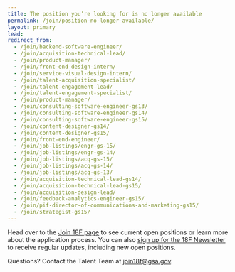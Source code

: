 ```yaml
---
title: The position you’re looking for is no longer available
permalink: /join/position-no-longer-available/
layout: primary
lead:
redirect_from:
  - /join/backend-software-engineer/
  - /join/acquisition-technical-lead/
  - /join/product-manager/
  - /join/front-end-design-intern/
  - /join/service-visual-design-intern/
  - /join/talent-acquisition-specialist/
  - /join/talent-engagement-lead/
  - /join/talent-engagement-specialist/
  - /join/product-manager/
  - /join/consulting-software-engineer-gs13/
  - /join/consulting-software-engineer-gs14/
  - /join/consulting-software-engineer-gs15/
  - /join/content-designer-gs14/
  - /join/content-designer-gs15/
  - /join/front-end-engineer/
  - /join/job-listings/engr-gs-15/
  - /join/job-listings/engr-gs-14/
  - /join/job-listings/acq-gs-15/
  - /join/job-listings/acq-gs-14/
  - /join/job-listings/acq-gs-13/
  - /join/acquisition-technical-lead-gs14/
  - /join/acquisition-technical-lead-gs15/
  - /join/acquisition-design-lead/
  - /join/feedback-analytics-engineer-gs15/
  - /join/pif-director-of-communications-and-marketing-gs15/
  - /join/strategist-gs15/
---
```


Head over to the [Join 18F page](https://18f.gsa.gov/join/) to see current open positions or learn more about the application process. You can also [sign up for the 18F Newsletter](https://18f.gsa.gov/contact/) to receive regular updates, including new open positions.

Questions? Contact the Talent Team at [join18f@gsa.gov](mailto:join18f@gsa.gov).
